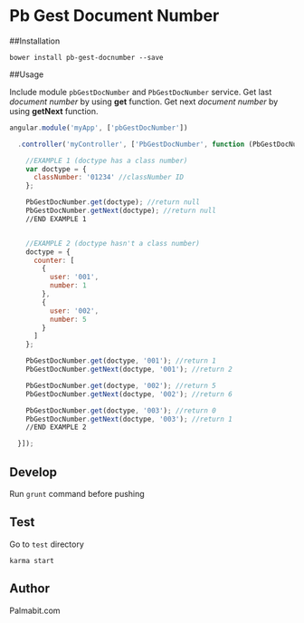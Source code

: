 # Pb Gest Document Number

##Installation

```
bower install pb-gest-docnumber --save
```

##Usage

Include module ```pbGestDocNumber``` and ```PbGestDocNumber``` service.
Get last *document number* by using **get** function.
Get next *document number* by using **getNext** function.

```javascript
angular.module('myApp', ['pbGestDocNumber'])

  .controller('myController', ['PbGestDocNumber', function (PbGestDocNumber) {

    //EXAMPLE 1 (doctype has a class number)
    var doctype = {
      classNumber: '01234' //classNumber ID
    };

    PbGestDocNumber.get(doctype); //return null
    PbGestDocNumber.getNext(doctype); //return null
    //END EXAMPLE 1


    //EXAMPLE 2 (doctype hasn't a class number)
    doctype = {
      counter: [
        {
          user: '001',
          number: 1
        },
        {
          user: '002',
          number: 5
        }
      ]
    };

    PbGestDocNumber.get(doctype, '001'); //return 1
    PbGestDocNumber.getNext(doctype, '001'); //return 2

    PbGestDocNumber.get(doctype, '002'); //return 5
    PbGestDocNumber.getNext(doctype, '002'); //return 6

    PbGestDocNumber.get(doctype, '003'); //return 0
    PbGestDocNumber.getNext(doctype, '003'); //return 1
    //END EXAMPLE 2

  }]);
```

## Develop

Run `grunt` command before pushing

## Test

Go to `test` directory

```
karma start
```

## Author

Palmabit.com
